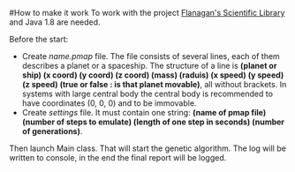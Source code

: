 #How to make it work
To work with the project [Flanagan's Scientific Library](http://www.ee.ucl.ac.uk/~mflanaga/java/flanagan.jar) and Java 1.8 are needed.

Before the start:
- Create *name.pmap* file. The file consists of several lines, each of them describes a planet or a spaceship.
The structure of a line is
**(planet or ship) (x coord) (y coord) (z coord) (mass) (raduis) (x speed) (y speed) (z speed) (true or false : is that planet movable)**,
all without brackets. In systems with large central body the central body is recommended to have coordinates (0, 0, 0) and to be immovable.
- Create *settings* file. It must contain one string: **(name of pmap file) (number of steps to emulate) (length of one step in seconds) (number of generations)**.

Then launch Main class.
That will start the genetic algorithm. The log will be written to console, in the end the final report will be logged.
